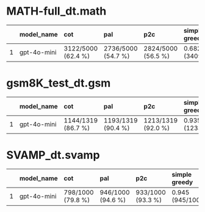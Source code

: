 # MATH-full_dt.math 
|    | model_name   | cot                | pal                | p2c                | simple greedy     | cross_and_mix     |
|---:|:-------------|:-------------------|:-------------------|:-------------------|:------------------|:------------------|
|  1 | gpt-4o-mini  | 3122/5000 (62.4 %) | 2736/5000 (54.7 %) | 2824/5000 (56.5 %) | 0.682 (3409/5000) | 0.698 (3492/5000) |


# gsm8K_test_dt.gsm 
|    | model_name   | cot                | pal                | p2c                | simple greedy     | cross_and_mix    |
|---:|:-------------|:-------------------|:-------------------|:-------------------|:------------------|:-----------------|
|  1 | gpt-4o-mini  | 1144/1319 (86.7 %) | 1193/1319 (90.4 %) | 1213/1319 (92.0 %) | 0.935 (1233/1319) | 0.94 (1240/1319) |


# SVAMP_dt.svamp 
|    | model_name   | cot               | pal               | p2c               | simple greedy    | cross_and_mix    |
|---:|:-------------|:------------------|:------------------|:------------------|:-----------------|:-----------------|
|  1 | gpt-4o-mini  | 798/1000 (79.8 %) | 946/1000 (94.6 %) | 933/1000 (93.3 %) | 0.945 (945/1000) | 0.949 (949/1000) |


